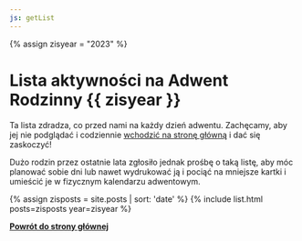 ```yaml
---
js: getList
---
```


{% assign zisyear = "2023" %}

# Lista aktywności na Adwent Rodzinny {{ zisyear }}

Ta lista zdradza, co przed nami na każdy dzień adwentu. Zachęcamy, aby jej nie podglądać i codziennie [wchodzić na stronę główną](/) i dać się zaskoczyć!

Dużo rodzin przez ostatnie lata zgłosiło jednak prośbę o taką listę, aby móc planować sobie dni lub nawet wydrukować ją i pociąć na mniejsze kartki i umieścić je w fizycznym kalendarzu adwentowym.

{% assign zisposts = site.posts | sort: 'date' %}
{% include list.html posts=zisposts year=zisyear %}

**[Powrót do strony głównej](/)**
